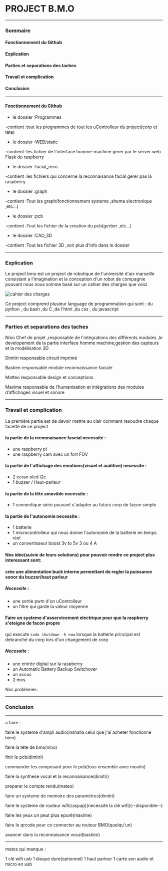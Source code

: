 # PROJECT B.M.O
-----------------
### Sommaire
#### Fonctionnement du Github
#### Explication
#### Parties et separations des taches
#### Travail et complication
#### Conclusion
-----------------
#### Fonctionnement du Github
* le dossier :Programmes


-contient :tout les programmes de tout les uControlleur du project(corp et tête)

* le dossier :WEB/static


-contient :les fichier de l'interface homme-machine gerer par le server web Flask du raspberry

* le dossier :facial_reco


-contient :les fichiers qui concerne la reconnaisance facial gerer pas la raspberry

* le dossier :graph


-contient :Tout les graph(fonctionnement systeme ,shema electronique ,etc...)

* le dossier :pcb


-contient :Tout les fichier de la creation du pcb(gerber ,etc...)

* le dossier :CAO_3D


-contient :Tout les fichier 3D ,voir plus d'info dans le dossier 

-----------------
### Explication
Le project bmo est un project de robotique de l'université d'aix marseille consistant a l'imagination et la conception d'un robot de compagnie pouvant 
nous nous somme basé sur un cahier des charges que voici

![cahier des charges](https://user-images.githubusercontent.com/60515907/147596220-ec7e2801-bf3c-4beb-a03a-3017f1169fee.png)

Ce project comprend plusieur language de programmation qui sont : du python , du bash ,du C ,de l'html ,du css , du javascript

-----------------
### Parties et separations des taches

Nino Chef de projet ,responsable de l'intégrations des différents modules ,le developement de la partie interface homme machine,gestion des capteurs et la modélisation 3D

Dimitri responsable circuit imprimé

Bastien responsable module reconnaissance faciale

Matteo responsable design et conceptions

Maxime responsable de l’humanisation et intégrations des modules d’affichages visuel et sonore

-----------------
### Travail et complication
La première partie est de devoir mettre au clair comment resoudre chaque facette de ce project

#### la partie de la reconnaisance fascial necessite :
* une raspberry pi 
* une raspberry cam avec un fort FOV

#### la partie de l'affichage des emotions(visuel et auditive) necessite :
* 2 ecran oled i2c
* 1 buzzer / Haut-parleur

#### la partie de la tête amovible necessite :
* 1 connectique série pouvant s'adapter au futurs corp de facon simple

#### la partie de l'autonomie necessite :
* 1 batterie 
* 1 microcontrolleur qui nous donne l'autonomie de la batterie en temps réel
* un convertisseur boost 3v to 5v   3 ou 4 A

#### Nos idée(suivie de leurs solutions) pour pouvoir rendre ce project plus interessant sont:

#### crée une alimentation buck interne permettant de regler la puissance sonor du buzzer/haut parleur
##### Necessite :
* une sortie pwm d'un uControlleur
* un filtre qui garde la valeur moyenne

#### Faire un systeme d'asservicement electrique pour que la raspberry s'eteigne de facon propre 
qui execute `sudo shutdown -h now` lorsque la batterie principal est debranché du corp lors d'un changement de corp
##### Necessite :
* une entrée digital sur la raspberry
* un Automatic Battery Backup Switchover
* un accus
* 2 mos

Nos problemes:

-----------------
### Conclusion


----------------
a faire :

faire le systeme d'ampli audio(inshalla celui que j'ai acheter fonctionne bien)


faire la tête de bmo(nino)


finir le pcb(dimitri)


commander les composant pour le pcb(tous ensemble avec moulin)


faire la synthese vocal et la reconnaisance(dimitri)


preparer le compte rendu(mateo)


faire un systeme de memoire des paramètres(dimitri) 


faire le systeme de routeur wifi(raspap)(necessite la clé wifi)(--disponible--)


faire les yeux un peut plus epuré(maxime)


faire le qrcode pour ce connecter au routeur BMO(quelqu'un)


avancer dans la reconnaisance vocal(bastien)


----------------

matos qui manque :

1 clé wifi usb
1 disque dure(optionnel)
1 haut parleur
1 carte son audio et micro en usb
